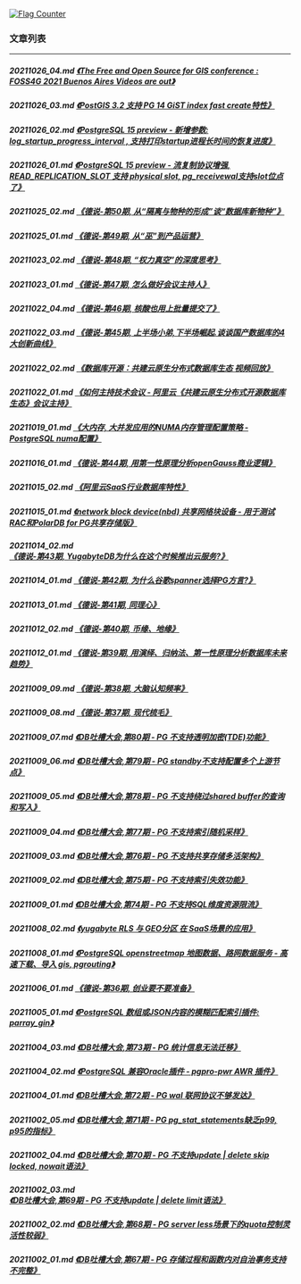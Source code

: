 <a rel="nofollow" href="http://info.flagcounter.com/h9V1"  ><img src="http://s03.flagcounter.com/count/h9V1/bg_FFFFFF/txt_000000/border_CCCCCC/columns_2/maxflags_12/viewers_0/labels_0/pageviews_0/flags_0/"  alt="Flag Counter"  border="0"  ></a>  
  
### 文章列表  
----  
##### 20211026_04.md   [《The Free and Open Source for GIS conference : FOSS4G 2021 Buenos Aires Videos are out》](20211026_04.md)  
##### 20211026_03.md   [《PostGIS 3.2 支持 PG 14 GiST index fast create特性》](20211026_03.md)  
##### 20211026_02.md   [《PostgreSQL 15 preview - 新增参数: log_startup_progress_interval , 支持打印startup进程长时间的恢复进度》](20211026_02.md)  
##### 20211026_01.md   [《PostgreSQL 15 preview - 流复制协议增强, READ_REPLICATION_SLOT 支持 physical slot, pg_receivewal支持slot位点了》](20211026_01.md)  
##### 20211025_02.md   [《德说-第50期, 从“隔离与物种的形成”谈“数据库新物种”》](20211025_02.md)  
##### 20211025_01.md   [《德说-第49期, 从“巫”到产品运营》](20211025_01.md)  
##### 20211023_02.md   [《德说-第48期, “权力真空”的深度思考》](20211023_02.md)  
##### 20211023_01.md   [《德说-第47期, 怎么做好会议主持人》](20211023_01.md)  
##### 20211022_04.md   [《德说-第46期, 核酸也用上批量提交了》](20211022_04.md)  
##### 20211022_03.md   [《德说-第45期, 上半场小弟,下半场崛起.谈谈国产数据库的4大创新曲线》](20211022_03.md)  
##### 20211022_02.md   [《数据库开源：共建云原生分布式数据库生态 视频回放》](20211022_02.md)  
##### 20211022_01.md   [《如何主持技术会议 - 阿里云《共建云原生分布式开源数据库生态》会议主持》](20211022_01.md)  
##### 20211019_01.md   [《大内存, 大并发应用的NUMA内存管理配置策略 - PostgreSQL numa配置》](20211019_01.md)  
##### 20211016_01.md   [《德说-第44期, 用第一性原理分析openGauss商业逻辑》](20211016_01.md)  
##### 20211015_02.md   [《阿里云SaaS行业数据库特性》](20211015_02.md)  
##### 20211015_01.md   [《network block device(nbd) 共享网络块设备 - 用于测试RAC和PolarDB for PG共享存储版》](20211015_01.md)  
##### 20211014_02.md   [《德说-第43期, YugabyteDB为什么在这个时候推出云服务?》](20211014_02.md)  
##### 20211014_01.md   [《德说-第42期, 为什么谷歌spanner选择PG方言?》](20211014_01.md)  
##### 20211013_01.md   [《德说-第41期, 同理心》](20211013_01.md)  
##### 20211012_02.md   [《德说-第40期, 币缘、地缘》](20211012_02.md)  
##### 20211012_01.md   [《德说-第39期, 用演绎、归纳法、第一性原理分析数据库未来趋势》](20211012_01.md)  
##### 20211009_09.md   [《德说-第38期, 大脑认知频率》](20211009_09.md)  
##### 20211009_08.md   [《德说-第37期, 现代梳毛》](20211009_08.md)  
##### 20211009_07.md   [《DB吐槽大会,第80期 - PG 不支持透明加密(TDE)功能》](20211009_07.md)  
##### 20211009_06.md   [《DB吐槽大会,第79期 - PG standby不支持配置多个上游节点》](20211009_06.md)  
##### 20211009_05.md   [《DB吐槽大会,第78期 - PG 不支持绕过shared buffer的查询和写入》](20211009_05.md)  
##### 20211009_04.md   [《DB吐槽大会,第77期 - PG 不支持索引随机采样》](20211009_04.md)  
##### 20211009_03.md   [《DB吐槽大会,第76期 - PG 不支持共享存储多活架构》](20211009_03.md)  
##### 20211009_02.md   [《DB吐槽大会,第75期 - PG 不支持索引失效功能》](20211009_02.md)  
##### 20211009_01.md   [《DB吐槽大会,第74期 - PG 不支持SQL维度资源限流》](20211009_01.md)  
##### 20211008_02.md   [《yugabyte RLS 与 GEO分区 在 SaaS场景的应用》](20211008_02.md)  
##### 20211008_01.md   [《PostgreSQL openstreetmap 地图数据、路网数据服务 - 高速下载、导入 gis, pgrouting》](20211008_01.md)  
##### 20211006_01.md   [《德说-第36期, 创业要不要准备》](20211006_01.md)  
##### 20211005_01.md   [《PostgreSQL 数组或JSON内容的模糊匹配索引插件: parray_gin》](20211005_01.md)  
##### 20211004_03.md   [《DB吐槽大会,第73期 - PG 统计信息无法迁移》](20211004_03.md)  
##### 20211004_02.md   [《PostgreSQL 兼容Oracle插件 - pgpro-pwr AWR 插件》](20211004_02.md)  
##### 20211004_01.md   [《DB吐槽大会,第72期 - PG wal 联网协议不够发达》](20211004_01.md)  
##### 20211002_05.md   [《DB吐槽大会,第71期 - PG pg_stat_statements缺乏p99, p95的指标》](20211002_05.md)  
##### 20211002_04.md   [《DB吐槽大会,第70期 - PG 不支持update | delete skip locked, nowait语法》](20211002_04.md)  
##### 20211002_03.md   [《DB吐槽大会,第69期 - PG 不支持update | delete limit语法》](20211002_03.md)  
##### 20211002_02.md   [《DB吐槽大会,第68期 - PG server less场景下的quota控制灵活性较弱》](20211002_02.md)  
##### 20211002_01.md   [《DB吐槽大会,第67期 - PG 存储过程和函数内对自治事务支持不完整》](20211002_01.md)  
